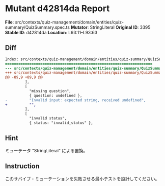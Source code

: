 # Mutant d42814da Report

**File**: src/contexts/quiz-management/domain/entities/quiz-summary/QuizSummary.spec.ts
**Mutator**: StringLiteral
**Original ID**: 3395
**Stable ID**: d42814da
**Location**: L93:11–L93:63

## Diff

```diff
Index: src/contexts/quiz-management/domain/entities/quiz-summary/QuizSummary.spec.ts
===================================================================
--- src/contexts/quiz-management/domain/entities/quiz-summary/QuizSummary.spec.ts	original
+++ src/contexts/quiz-management/domain/entities/quiz-summary/QuizSummary.spec.ts	mutated #3395
@@ -89,9 +89,9 @@
         ],
         [
           "missing question",
           { question: undefined },
-          "Invalid input: expected string, received undefined",
+          "",
         ],
         [
           "invalid status",
           { status: "invalid_status" },
```

## Hint

ミューテータ "StringLiteral" による置換。

## Instruction

このサバイブ・ミューテーションを失敗させる最小テストを設計してください。
